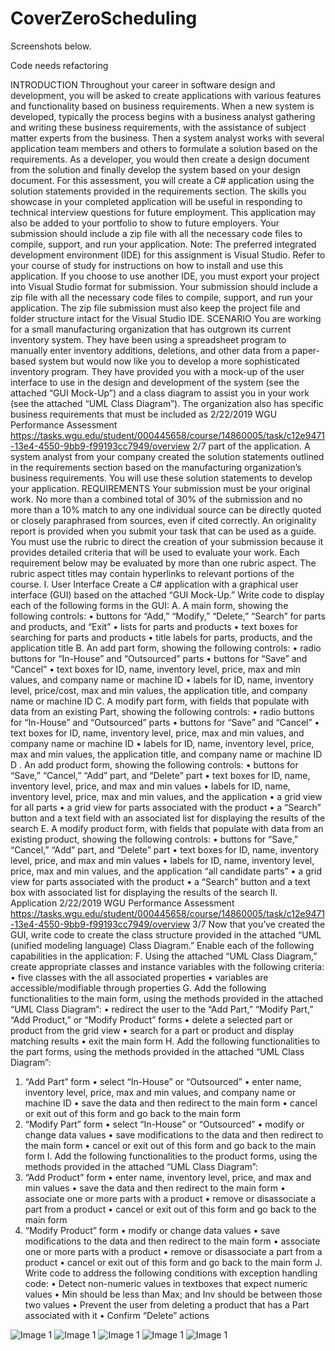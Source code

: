# CoverZeroScheduling

Screenshots below.

Code needs refactoring

INTRODUCTION
Throughout your career in software design and development, you will be asked to create applications with
various features and functionality based on business requirements. When a new system is developed,
typically the process begins with a business analyst gathering and writing these business requirements, with
the assistance of subject matter experts from the business. Then a system analyst works with several
application team members and others to formulate a solution based on the requirements. As a developer,
you would then create a design document from the solution and finally develop the system based on your
design document.
For this assessment, you will create a C# application using the solution statements provided in the
requirements section.
The skills you showcase in your completed application will be useful in responding to technical interview
questions for future employment. This application may also be added to your portfolio to show to future
employers.
Your submission should include a zip file with all the necessary code files to compile, support, and run your
application.
Note: The preferred integrated development environment (IDE) for this assignment is Visual Studio.
Refer to your course of study for instructions on how to install and use this application. If you
choose to use another IDE, you must export your project into Visual Studio format for submission.
Your submission should include a zip file with all the necessary code files to compile, support, and
run your application. The zip file submission must also keep the project file and folder structure
intact for the Visual Studio IDE.
SCENARIO
You are working for a small manufacturing organization that has outgrown its current inventory system.
They have been using a spreadsheet program to manually enter inventory additions, deletions, and other
data from a paper-based system but would now like you to develop a more sophisticated inventory program.
They have provided you with a mock-up of the user interface to use in the design and development of the
system (see the attached “GUI Mock-Up”) and a class diagram to assist you in your work (see the attached
“UML Class Diagram”). The organization also has specific business requirements that must be included as
2/22/2019 WGU Performance Assessment
https://tasks.wgu.edu/student/000445658/course/14860005/task/c12e9471-13e4-4550-9bb9-f99193cc7949/overview 2/7
part of the application. A system analyst from your company created the solution statements outlined in the
requirements section based on the manufacturing organization’s business requirements. You will use these
solution statements to develop your application.
REQUIREMENTS
Your submission must be your original work. No more than a combined total of 30% of the submission and
no more than a 10% match to any one individual source can be directly quoted or closely paraphrased from
sources, even if cited correctly. An originality report is provided when you submit your task that can be used
as a guide.
You must use the rubric to direct the creation of your submission because it provides detailed criteria that
will be used to evaluate your work. Each requirement below may be evaluated by more than one rubric
aspect. The rubric aspect titles may contain hyperlinks to relevant portions of the course.
I. User Interface
Create a C# application with a graphical user interface (GUI) based on the attached “GUI Mock-Up.” Write
code to display each of the following forms in the GUI:
A. A main form, showing the following controls:
• buttons for “Add,” “Modify,” “Delete,” “Search” for parts and products, and “Exit”
• lists for parts and products
• text boxes for searching for parts and products
• title labels for parts, products, and the application title
B. An add part form, showing the following controls:
• radio buttons for “In-House” and “Outsourced” parts
• buttons for “Save” and “Cancel”
• text boxes for ID, name, inventory level, price, max and min values, and company name or machine ID
• labels for ID, name, inventory level, price/cost, max and min values, the application title, and company
name or machine ID
C. A modify part form, with fields that populate with data from an existing Part, showing the following
controls:
• radio buttons for “In-House” and “Outsourced” parts
• buttons for “Save” and “Cancel”
• text boxes for ID, name, inventory level, price, max and min values, and company name or machine ID
• labels for ID, name, inventory level, price, max and min values, the application title, and company
name or machine ID
D . An add product form, showing the following controls:
• buttons for “Save,” “Cancel,” “Add” part, and “Delete” part
• text boxes for ID, name, inventory level, price, and max and min values
• labels for ID, name, inventory level, price, max and min values, and the application
• a grid view for all parts
• a grid view for parts associated with the product
• a “Search” button and a text field with an associated list for displaying the results of the search
E. A modify product form, with fields that populate with data from an existing product, showing the following
controls:
• buttons for “Save,” “Cancel,” “Add” part, and “Delete” part
• text boxes for ID, name, inventory level, price, and max and min values
• labels for ID, name, inventory level, price, max and min values, and the application “all candidate parts”
• a grid view for parts associated with the product
• a “Search” button and a text box with associated list for displaying the results of the search
II. Application
2/22/2019 WGU Performance Assessment
https://tasks.wgu.edu/student/000445658/course/14860005/task/c12e9471-13e4-4550-9bb9-f99193cc7949/overview 3/7
Now that you’ve created the GUI, write code to create the class structure provided in the attached “UML
(unified modeling language) Class Diagram.” Enable each of the following capabilities in the application:
F. Using the attached “UML Class Diagram,” create appropriate classes and instance variables with the
following criteria:
• five classes with the all associated properties
• variables are accessible/modifiable through properties
G. Add the following functionalities to the main form, using the methods provided in the attached “UML
Class Diagram”:
• redirect the user to the “Add Part,” “Modify Part,” “Add Product,” or “Modify Product” forms
• delete a selected part or product from the grid view
• search for a part or product and display matching results
• exit the main form
H. Add the following functionalities to the part forms, using the methods provided in the attached “UML
Class Diagram”:
1. “Add Part” form
• select “In-House” or “Outsourced”
• enter name, inventory level, price, max and min values, and company name or machine ID
• save the data and then redirect to the main form
• cancel or exit out of this form and go back to the main form
2. “Modify Part” form
• select “In-House” or “Outsourced”
• modify or change data values
• save modifications to the data and then redirect to the main form
• cancel or exit out of this form and go back to the main form
I. Add the following functionalities to the product forms, using the methods provided in the attached “UML
Class Diagram”:
1. “Add Product” form
• enter name, inventory level, price, and max and min values
• save the data and then redirect to the main form
• associate one or more parts with a product
• remove or disassociate a part from a product
• cancel or exit out of this form and go back to the main form
2. “Modify Product” form
• modify or change data values
• save modifications to the data and then redirect to the main form
• associate one or more parts with a product
• remove or disassociate a part from a product
• cancel or exit out of this form and go back to the main form
J. Write code to address the following conditions with exception handling code:
• Detect non-numeric values in textboxes that expect numeric values
• Min should be less than Max; and Inv should be between those two values
• Prevent the user from deleting a product that has a Part associated with it
• Confirm “Delete” actions

![Image 1](https://github.com/DaSigma/CoverZeroScheduling/blob/master/Register.jpg) ![Image 1](https://github.com/DaSigma/CoverZeroScheduling/blob/master/Login.jpg)
![Image 1](https://github.com/DaSigma/CoverZeroScheduling/blob/master/Main.jpg)
![Image 1](https://github.com/DaSigma/CoverZeroScheduling/blob/master/Appointment.jpg)
![Image 1](https://github.com/DaSigma/CoverZeroScheduling/blob/master/Athlete.jpg)

